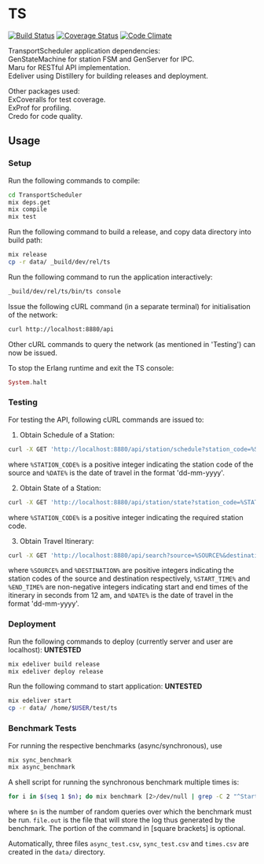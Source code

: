 # TS

[![Build Status](https://travis-ci.org/prasadtalasila/TransportScheduler.svg?branch=master)](https://travis-ci.org/prasadtalasila/TransportScheduler) [![Coverage Status](https://coveralls.io/repos/github/prasadtalasila/TransportScheduler/badge.svg?branch=master)](https://coveralls.io/github/prasadtalasila/TransportScheduler?branch=master) [![Code Climate](https://codeclimate.com/github/prasadtalasila/TransportScheduler/badges/gpa.svg)](https://codeclimate.com/github/prasadtalasila/TransportScheduler)

TransportScheduler application dependencies:   
GenStateMachine for station FSM and GenServer for IPC.   
Maru for RESTful API implementation.   
Edeliver using Distillery for building releases and deployment.   

Other packages used:   
ExCoveralls for test coverage.   
ExProf for profiling.   
Credo for code quality.   


## Usage

### Setup

Run the following commands to compile:
```bash
cd TransportScheduler
mix deps.get
mix compile
mix test
```

Run the following command to build a release, and copy data directory into build path:
```bash
mix release
cp -r data/ _build/dev/rel/ts
```

Run the following command to run the application interactively:
```bash
_build/dev/rel/ts/bin/ts console
```

Issue the following cURL command (in a separate terminal) for initialisation of the network:
```bash
curl http://localhost:8880/api
```
Other cURL commands to query the network (as mentioned in 'Testing') can now be issued.

To stop the Erlang runtime and exit the TS console:
```elixir
System.halt
```

### Testing

For testing the API, following cURL commands are issued to:

1. Obtain Schedule of a Station:  
```bash
curl -X GET 'http://localhost:8880/api/station/schedule?station_code=%STATION_CODE%&date=%DATE%'
```  
where `%STATION_CODE%` is a positive integer indicating the station code of the source and `%DATE%` is the date of travel in the format 'dd-mm-yyyy'.

2. Obtain State of a Station:  
```bash
curl -X GET 'http://localhost:8880/api/station/state?station_code=%STATION_CODE%'
```  
where `%STATION_CODE%` is a positive integer indicating the required station code.

3. Obtain Travel Itinerary:
```bash
curl -X GET 'http://localhost:8880/api/search?source=%SOURCE%&destination=%DESTINATION%&start_time=%START_TIME%&end_time=%END_TIME%&date=%DATE%'
```
where `%SOURCE%` and `%DESTINATION%` are positive integers indicating the station codes of the source and destination respectively, `%START_TIME%` and `%END_TIME%` are non-negative integers indicating start and end times of the itinerary in seconds from 12 am, and `%DATE%` is the date of travel in the format 'dd-mm-yyyy'.

### Deployment

Run the following commands to deploy (currently server and user are localhost): **UNTESTED**    
```bash
mix edeliver build release
mix edeliver deploy release
```

Run the following command to start application: **UNTESTED**   
```bash
mix edeliver start
cp -r data/ /home/$USER/test/ts
```

### Benchmark Tests

For running the respective benchmarks (async/synchronous), use
```bash
mix sync_benchmark
mix async_benchmark
```

A shell script for running the synchronous benchmark multiple times is:
```bash
for i in $(seq 1 $n); do mix benchmark [2>/dev/null | grep -C 2 "^Start time: "]; done [> ~/file.out]
```
where `$n` is the number of random queries over which the benchmark must be run. `file.out` is the file that will store the log thus generated by the benchmark. The portion of the command in [square brackets] is optional.

Automatically, three files `async_test.csv`, `sync_test.csv` and `times.csv` are created in the `data/` directory.
